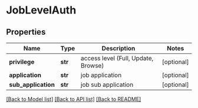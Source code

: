 # JobLevelAuth

## Properties
Name | Type | Description | Notes
------------ | ------------- | ------------- | -------------
**privilege** | **str** | access level (Full, Update, Browse) | [optional] 
**application** | **str** | job application | [optional] 
**sub_application** | **str** | job sub application | [optional] 

[[Back to Model list]](../README.md#documentation-for-models) [[Back to API list]](../README.md#documentation-for-api-endpoints) [[Back to README]](../README.md)

